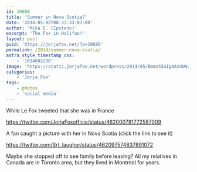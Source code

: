 ```yaml
---
id: 10688
title: 'Summer in Nova Scotia?'
date: '2014-05-02T08:33:33-07:00'
author: 'Mika E. (Ipstenu)'
excerpt: 'The Fox in Halifax!'
layout: post
guid: 'https://jorjafox.net/?p=10688'
permalink: /2014/summer-nova-scotia/
astra_style_timestamp_css:
    - '1634602230'
image: 'https://static.jorjafox.net/wordpress/2014/05/BmmzS5aIgAAzUUW.jpg'
categories:
    - 'Jorja Fox'
tags:
    - photos
    - 'social media'
---
```


While Le Fox tweeted that she was in France

https://twitter.com/JorjaFoxofficia/status/462000781772587009

A fan caught a picture with her in Nova Scotia (click the link to see it)

https://twitter.com/Srt_laugher/status/462097574837891072

Maybe she stopped off to see family before leaving? All my relatives in Canada are in Toronto area, but they lived in Montreal for years.